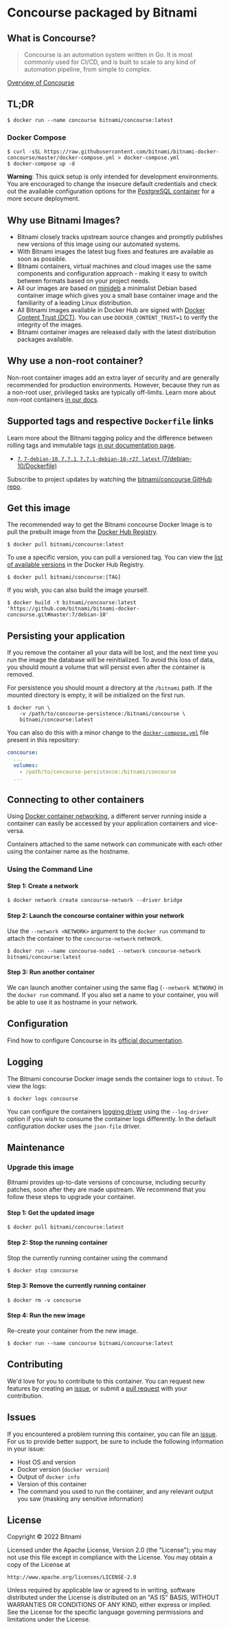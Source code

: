 # Concourse packaged by Bitnami

## What is Concourse?

> Concourse is an automation system written in Go. It is most commonly used for CI/CD, and is built to scale to any kind of automation pipeline, from simple to complex.

[Overview of Concourse](https://concourse-ci.org/)



## TL;DR

```console
$ docker run --name concourse bitnami/concourse:latest
```

### Docker Compose

```console
$ curl -sSL https://raw.githubusercontent.com/bitnami/bitnami-docker-concourse/master/docker-compose.yml > docker-compose.yml
$ docker-compose up -d
```

**Warning**: This quick setup is only intended for development environments. You are encouraged to change the insecure default credentials and check out the available configuration options for the [PostgreSQL container](https://github.com/bitnami/bitnami-docker-postgresql#readme) for a more secure deployment.

## Why use Bitnami Images?

* Bitnami closely tracks upstream source changes and promptly publishes new versions of this image using our automated systems.
* With Bitnami images the latest bug fixes and features are available as soon as possible.
* Bitnami containers, virtual machines and cloud images use the same components and configuration approach - making it easy to switch between formats based on your project needs.
* All our images are based on [minideb](https://github.com/bitnami/minideb) a minimalist Debian based container image which gives you a small base container image and the familiarity of a leading Linux distribution.
* All Bitnami images available in Docker Hub are signed with [Docker Content Trust (DCT)](https://docs.docker.com/engine/security/trust/content_trust/). You can use `DOCKER_CONTENT_TRUST=1` to verify the integrity of the images.
* Bitnami container images are released daily with the latest distribution packages available.

## Why use a non-root container?

Non-root container images add an extra layer of security and are generally recommended for production environments. However, because they run as a non-root user, privileged tasks are typically off-limits. Learn more about non-root containers [in our docs](https://docs.bitnami.com/containers/how-to/work-with-non-root-containers/).

## Supported tags and respective `Dockerfile` links

Learn more about the Bitnami tagging policy and the difference between rolling tags and immutable tags [in our documentation page](https://docs.bitnami.com/containers/how-to/understand-rolling-tags-containers/).


* [`7`, `7-debian-10`, `7.7.1`, `7.7.1-debian-10-r27`, `latest` (7/debian-10/Dockerfile)](https://github.com/bitnami/bitnami-docker-concourse/blob/7.7.1-debian-10-r27/7/debian-10/Dockerfile)

Subscribe to project updates by watching the [bitnami/concourse GitHub repo](https://github.com/bitnami/bitnami-docker-concourse).

## Get this image

The recommended way to get the Bitnami concourse Docker Image is to pull the prebuilt image from the [Docker Hub Registry](https://hub.docker.com/r/bitnami/concourse).

```console
$ docker pull bitnami/concourse:latest
```

To use a specific version, you can pull a versioned tag. You can view the [list of available versions](https://hub.docker.com/r/bitnami/concourse/tags/) in the Docker Hub Registry.

```console
$ docker pull bitnami/concourse:[TAG]
```

If you wish, you can also build the image yourself.

```console
$ docker build -t bitnami/concourse:latest 'https://github.com/bitnami/bitnami-docker-concourse.git#master:7/debian-10'
```

## Persisting your application

If you remove the container all your data will be lost, and the next time you run the image the database will be reinitialized. To avoid this loss of data, you should mount a volume that will persist even after the container is removed.

For persistence you should mount a directory at the `/bitnami` path. If the mounted directory is empty, it will be initialized on the first run.

```console
$ docker run \
    -v /path/to/concourse-persistence:/bitnami/concourse \
    bitnami/concourse:latest
```

You can also do this with a minor change to the [`docker-compose.yml`](https://github.com/bitnami/bitnami-docker-concourse/blob/master/docker-compose.yml) file present in this repository:

```yaml
concourse:
  ...
  volumes:
    - /path/to/concourse-persistence:/bitnami/concourse
  ...
```

## Connecting to other containers

Using [Docker container networking](https://docs.docker.com/engine/userguide/networking/), a different server running inside a container can easily be accessed by your application containers and vice-versa.

Containers attached to the same network can communicate with each other using the container name as the hostname.

### Using the Command Line

#### Step 1: Create a network

```console
$ docker network create concourse-network --driver bridge
```

#### Step 2: Launch the concourse container within your network

Use the `--network <NETWORK>` argument to the `docker run` command to attach the container to the `concourse-network` network.

```console
$ docker run --name concourse-node1 --network concourse-network bitnami/concourse:latest
```

#### Step 3: Run another container

We can launch another container using the same flag (`--network NETWORK`) in the `docker run` command. If you also set a name to your container, you will be able to use it as hostname in your network.

## Configuration

Find how to configure Concourse in its [official documentation](https://concourse-ci.org//docs.html).

## Logging

The Bitnami concourse Docker image sends the container logs to `stdout`. To view the logs:

```console
$ docker logs concourse
```

You can configure the containers [logging driver](https://docs.docker.com/engine/admin/logging/overview/) using the `--log-driver` option if you wish to consume the container logs differently. In the default configuration docker uses the `json-file` driver.

## Maintenance

### Upgrade this image

Bitnami provides up-to-date versions of concourse, including security patches, soon after they are made upstream. We recommend that you follow these steps to upgrade your container.

#### Step 1: Get the updated image

```console
$ docker pull bitnami/concourse:latest
```

#### Step 2: Stop the running container

Stop the currently running container using the command

```console
$ docker stop concourse
```

#### Step 3: Remove the currently running container

```console
$ docker rm -v concourse
```

#### Step 4: Run the new image

Re-create your container from the new image.

```console
$ docker run --name concourse bitnami/concourse:latest
```

## Contributing

We'd love for you to contribute to this container. You can request new features by creating an [issue](https://github.com/bitnami/bitnami-docker-concourse/issues), or submit a [pull request](https://github.com/bitnami/bitnami-docker-concourse/pulls) with your contribution.

## Issues

If you encountered a problem running this container, you can file an [issue](https://github.com/bitnami/bitnami-docker-concourse/issues). For us to provide better support, be sure to include the following information in your issue:

- Host OS and version
- Docker version (`docker version`)
- Output of `docker info`
- Version of this container
- The command you used to run the container, and any relevant output you saw (masking any sensitive information)

## License

Copyright &copy; 2022 Bitnami

Licensed under the Apache License, Version 2.0 (the "License");
you may not use this file except in compliance with the License.
You may obtain a copy of the License at

    http://www.apache.org/licenses/LICENSE-2.0

Unless required by applicable law or agreed to in writing, software
distributed under the License is distributed on an "AS IS" BASIS,
WITHOUT WARRANTIES OR CONDITIONS OF ANY KIND, either express or implied.
See the License for the specific language governing permissions and
limitations under the License.
